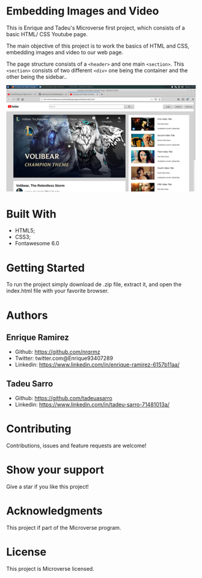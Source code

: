 # Embedding Images and Video
This is Enrique and Tadeu's Microverse first project, which consists of a basic HTML/ CSS Youtube page.

The main objective of this project is to work the basics of HTML and CSS, embedding images and video to our web page.

The page structure consists of a `<header>` and one main `<section>`. This `<section>` consists of two different `<div>` one being the container and the other being the sidebar..

![Project ScreenShot](/img/EmbeddingImagesandVideo.png)

# Built With
* HTML5;
* CSS3;
* Fontawesome 6.0

# Getting Started
To run the project simply download de .zip file, extract it, and open the index.html file with your favorite browser.

# Authors

## Enrique Ramirez
* Github: https://github.com/nrqrmz
* Twitter: twitter.com@Enrique93407289
* Linkedin: https://www.linkedin.com/in/enrique-ramirez-6157b11aa/


## Tadeu Sarro
* Github: https://github.com/tadeuasarro
* Linkedin: https://www.linkedin.com/in/tadeu-sarro-71481013a/

# Contributing
Contributions, issues and feature requests are welcome!

# Show your support
Give a star if you like this project!

# Acknowledgments
This project if part of the Microverse program.

# License
This project is Microverse licensed.
